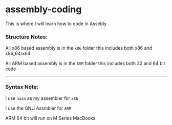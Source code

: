 # assembly-coding
This is where I will learn how to code in Assebly

### Structure Notes:
All x86 based assembly is in the `x86` folder this includes both x86 and x86_64/x64

All ARM based assembly is in the `ARM` folder this includes both 32 and 64 bit code

---
### Syntax Note:
I use `nasm` as my assembler for `x86`

I use the GNU Assmbler for `ARM`

ARM 64 bit will run on M Series MacBooks